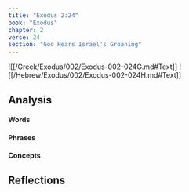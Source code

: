 ```yaml
---
title: "Exodus 2:24"
book: "Exodus"
chapter: 2
verse: 24
section: "God Hears Israel's Groaning"
---
```

![[/Greek/Exodus/002/Exodus-002-024G.md#Text]]
![[/Hebrew/Exodus/002/Exodus-002-024H.md#Text]]

## Analysis

#### Words

#### Phrases

#### Concepts

## Reflections
